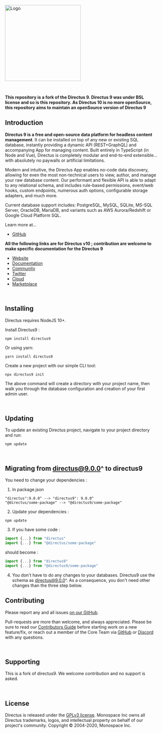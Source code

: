 <p>&nbsp;</p>

<a href="https://directus.io" target="_blank" rel="noopener noreferrer"><img width="250" alt="Logo" src="https://user-images.githubusercontent.com/9141017/88821768-0dc99800-d191-11ea-8c66-09c55ab451a2.png"></a>

<p>&nbsp;</p>

**This repository is a fork of the Directus 9. Directus 9 was under BSL license and so is this repository. As Directus 10 is no more openSource, this repository aims to maintain an openSource version of Directus 9**


## Introduction


**Directus 9 is a free and open-source data platform for headless content management**. It can be installed on top of any
new or existing SQL database, instantly providing a dynamic API (REST+GraphQL) and accompanying App for managing
content. Built entirely in TypeScript (in Node and Vue), Directus is completely modular and end-to-end extensible...
with absolutely no paywalls or artificial limitations.

Modern and intuitive, the Directus App enables no-code data discovery, allowing for even the most non-technical users to
view, author, and manage your raw database content. Our performant and flexible API is able to adapt to any relational
schema, and includes rule-based permissions, event/web hooks, custom endpoints, numerous auth options, configurable
storage adapters, and much more.

Current database support includes: PostgreSQL, MySQL, SQLite, MS-SQL Server, OracleDB, MariaDB, and variants such as AWS
Aurora/Redshift or Google Cloud Platform SQL.

Learn more at...


- [GitHub](https://github.com/directus9/directus9)

**All the following links are for Directus v10 ; contribution are welcome to make specific documentation for the Directus 9**

- [Website](https://directus.io/)
- [Documentation](https://docs.directus.io/)
- [Community](https://directus.chat/)
- [Twitter](https://twitter.com/directus)
- [Cloud](https://directus.cloud/) 
- [Marketplace](https://directus.market/)

<p>&nbsp;</p>

## Installing

Directus requires NodeJS 10+. 

Install Directus9 :

```
npm install directus9
```

Or using yarn:

```
yarn install directus9
```

Create a new project with our simple CLI tool:

```
npx directus9 init
```
The above command will create a directory with your project name, then walk you through the database configuration and
creation of your first admin user.

<p>&nbsp;</p>

## Updating

To update an existing Directus project, navigate to your project directory and run:

```
npm update
```

<p>&nbsp;</p>

## Migrating from directus@9.0.0^ to directus9

You need to change your dependencies :
1. In package.json
```
"directus":9.0.0^ --> "directus9": 9.0.0^
"@directus/some-package" --> "@directus9/some-package"
```

2. Update your dependencies :
```
npm update
```

3. If you have some code :

```ts
import {...} from "directus"
import {...} from "@directus/some-package"
```
should become :

```ts
import {...} from "directus9"
import {...} from "@directus9/some-package"
```

4. You don't have to do any changes to your databases.
Directus9 use the schema as directus@9.0.0^. As a consequence, you don't need other changes than the three step below.



## Contributing

Please report any and all issues [on our GitHub](https://github.com/directus9/directus9/issues/new).

Pull-requests are more than welcome, and always appreciated. Please be sure to read our
[Contributors Guide](https://docs.directus.io/contributing/introduction/) before starting work on a new feature/fix, or
reach out a member of the Core Team via [GitHub](https://github.com/directus9/directus9/discussions) or
[Discord](https://directus.chat) with any questions.

<p>&nbsp;</p>

## Supporting

This is a fork of directus9. We welcome contribution and no support is asked.

<p>&nbsp;</p>

## License

Directus is released under the [GPLv3 license](./license). Monospace Inc owns all Directus trademarks, logos, and
intellectual property on behalf of our project's community. Copyright © 2004-2020, Monospace Inc.
